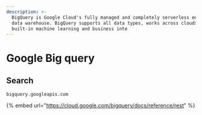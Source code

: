 ```yaml
---
description: >-
  BigQuery is Google Cloud's fully managed and completely serverless enterprise
  data warehouse. BigQuery supports all data types, works across clouds, and has
  built-in machine learning and business inte
---
```


# Google Big query

## Search

```
bigquery.googleapis.com
```

{% embed url="https://cloud.google.com/bigquery/docs/reference/rest" %}
